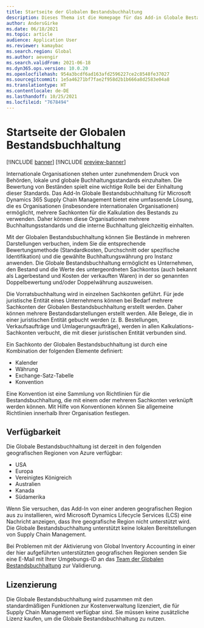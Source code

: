 ```yaml
---
title: Startseite der Globalen Bestandsbuchhaltung
description: Dieses Thema ist die Homepage für das Add-in Globale Bestandsbuchhaltung für Microsoft Dynamics 365 Supply Chain Management.
author: AndersGirke
ms.date: 06/18/2021
ms.topic: article
audience: Application User
ms.reviewer: kamaybac
ms.search.region: Global
ms.author: aevengir
ms.search.validFrom: 2021-06-18
ms.dyn365.ops.version: 10.0.20
ms.openlocfilehash: 954a3bcdf6ad163afd2596227ce2c8548fe37027
ms.sourcegitcommit: 1e5a46271bf7fae2f958d2b1b666a8d2583e04a8
ms.translationtype: HT
ms.contentlocale: de-DE
ms.lasthandoff: 10/25/2021
ms.locfileid: "7678494"
---
```

# <a name="global-inventory-accounting-home-page"></a>Startseite der Globalen Bestandsbuchhaltung

[!INCLUDE [banner](../includes/banner.md)]
[!INCLUDE [preview-banner](../includes/preview-banner.md)] <!--KFM: Until 4/30/2022 -->

Internationale Organisationen stehen unter zunehmendem Druck von Behörden, lokale und globale Buchhaltungsstandards einzuhalten. Die Bewertung von Beständen spielt eine wichtige Rolle bei der Einhaltung dieser Standards. Das Add-In Globale Bestandsbuchhaltung für Microsoft Dynamics 365 Supply Chain Management bietet eine umfassende Lösung, die es Organisationen (insbesondere internationalen Organisationen) ermöglicht, mehrere Sachkonten für die Kalkulation des Bestands zu verwenden. Daher können diese Organisationen mehrere Buchhaltungsstandards und die interne Buchhaltung gleichzeitig einhalten.

Mit der Globalen Bestandsbuchhaltung können Sie Bestände in mehreren Darstellungen verbuchen, indem Sie die entsprechende Bewertungsmethode (Standardkosten, Durchschnitt oder spezifische Identifikation) und die gewählte Buchhaltungswährung pro Instanz anwenden. Die Globale Bestandsbuchhaltung ermöglicht es Unternehmen, den Bestand und die Werte des untergeordneten Sachkontos (auch bekannt als Lagerbestand und Kosten der verkauften Waren) in der so genannten Doppelbewertung und/oder Doppelwährung auszuweisen.

Die Vorratsbuchhaltung wird in einzelnen Sachkonten geführt. Für jede juristische Entität eines Unternehmens können bei Bedarf mehrere Sachkonten der Globalen Bestandsbuchhaltung erstellt werden. Daher können mehrere Bestandsdarstellungen erstellt werden. Alle Belege, die in einer juristischen Entität gebucht werden (z. B. Bestellungen, Verkaufsaufträge und Umlagerungsaufträge), werden in allen Kalkulations-Sachkonten verbucht, die mit dieser juristischen Entität verbunden sind.

Ein Sachkonto der Globalen Bestandsbuchhaltung ist durch eine Kombination der folgenden Elemente definiert:

- Kalender
- Währung
- Exchange-Satz-Tabelle
- Konvention

Eine Konvention ist eine Sammlung von Richtlinien für die Bestandsbuchhaltung, die mit einem oder mehreren Sachkonten verknüpft werden können. Mit Hilfe von Konventionen können Sie allgemeine Richtlinien innerhalb Ihrer Organisation festlegen.

## <a name="availability"></a>Verfügbarkeit

Die Globale Bestandsbuchhaltung ist derzeit in den folgenden geografischen Regionen von Azure verfügbar:

- USA
- Europa
- Vereinigtes Königreich
- Australien
- Kanada
- Südamerika

Wenn Sie versuchen, das Add-In von einer anderen geografischen Region aus zu installieren, wird Microsoft Dynamics Lifecycle Services (LCS) eine Nachricht anzeigen, dass Ihre geografische Region nicht unterstützt wird. Die Globale Bestandsbuchhaltung unterstützt keine lokalen Bereitstellungen von Supply Chain Management.

Bei Problemen mit der Aktivierung von Global Inventory Accounting in einer der hier aufgeführten unterstützten geografischen Regionen senden Sie eine E-Mail mit Ihrer Umgebungs-ID an das [Team der Globalen Bestandsbuchhaltung](mailto:GlobalInvAccount@microsoft.com) zur Validierung.

## <a name="licensing"></a>Lizenzierung

Die Globale Bestandsbuchhaltung wird zusammen mit den standardmäßigen Funktionen zur Kostenverwaltung lizenziert, die für Supply Chain Management verfügbar sind. Sie müssen keine zusätzliche Lizenz kaufen, um die Globale Bestandsbuchhaltung zu nutzen.
